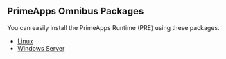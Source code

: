 ## PrimeApps Omnibus Packages
You can easily install the PrimeApps Runtime (PRE) using these packages.

* [Linux](https://github.com/primeapps-io/omnibus/tree/master/linux)
* [Windows Server](https://github.com/primeapps-io/omnibus/tree/master/windows)
